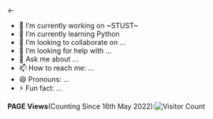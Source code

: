#
<-
- 🔭 I’m currently working on ~STUST~
- 🌱 I’m currently learning Python 
- 👯 I’m looking to collaborate on ...
- 🤔 I’m looking for help with ...
- 💬 Ask me about ...
- 📫 How to reach me: ...
- 😄 Pronouns: ...
- ⚡ Fun fact: ...  

**PAGE Views**(Counting Since 16th May 2022):![Visitor Count](https://profile-counter.glitch.me/0BCT65TW/count.svg)